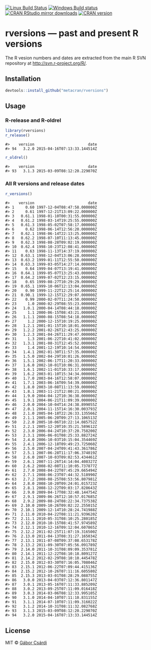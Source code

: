 


[![Linux Build Status](https://travis-ci.org/metacran/rversions.svg?branch=master)](https://travis-ci.org/metacran/rversions)
[![Windows Build status](https://ci.appveyor.com/api/projects/status/github/metacran/rversions?svg=true)](https://ci.appveyor.com/project/gaborcsardi/rversions)
[![CRAN RStudio mirror downloads](http://cranlogs.r-pkg.org/badges/rversions)](http://cran.rstudio.com/web/packages/rversions/index.html)
[![CRAN version](http://www.r-pkg.org/badges/version/rversions)](http://cran.rstudio.com/web/packages/rversions/index.html)

# rversions — past and present R versions

The R vesion numbers and dates are extracted from the
main R SVN repository at http://svn.r-project.org/R/.

## Installation


```r
devtools::install_github("metacran/rversions")
```

## Usage

### R-release and R-oldrel


```r
library(rversions)
r_release()
```

```
#>    version                        date
#> 94   3.2.0 2015-04-16T07:13:33.144514Z
```

```r
r_oldrel()
```

```
#>    version                        date
#> 93   3.1.3 2015-03-09T08:12:20.229070Z
```

### All R versions and release dates


```r
r_versions()
```

```
#>    version                        date
#> 1     0.60 1997-12-04T08:47:58.000000Z
#> 2     0.61 1997-12-21T13:09:22.000000Z
#> 3   0.61.1 1998-01-10T00:31:55.000000Z
#> 4   0.61.2 1998-03-14T19:25:55.000000Z
#> 5   0.61.3 1998-05-02T07:58:17.000000Z
#> 6     0.62 1998-06-14T12:56:20.000000Z
#> 7   0.62.1 1998-06-14T22:13:25.000000Z
#> 8   0.62.2 1998-07-10T11:13:45.000000Z
#> 9   0.62.3 1998-08-28T09:02:19.000000Z
#> 10  0.62.4 1998-10-23T12:08:41.000000Z
#> 11    0.63 1998-11-13T14:37:19.000000Z
#> 12  0.63.1 1998-12-04T13:06:28.000000Z
#> 13  0.63.2 1999-01-11T12:55:50.000000Z
#> 14  0.63.3 1999-03-05T14:27:14.000000Z
#> 15    0.64 1999-04-07T13:19:41.000000Z
#> 16  0.64.1 1999-05-07T13:25:43.000000Z
#> 17  0.64.2 1999-07-02T12:23:15.000000Z
#> 18    0.65 1999-08-27T10:29:29.000000Z
#> 19  0.65.1 1999-10-06T12:13:04.000000Z
#> 20    0.90 1999-11-22T12:25:14.000000Z
#> 21  0.90.1 1999-12-15T12:29:07.000000Z
#> 22    0.99 2000-02-07T11:24:50.000000Z
#> 23     1.0 2000-02-29T08:55:23.000000Z
#> 24   1.0.1 2000-04-14T08:44:18.000000Z
#> 25     1.1 2000-06-15T08:43:21.000000Z
#> 26   1.1.1 2000-08-15T08:54:18.000000Z
#> 27     1.2 2000-12-15T10:19:25.000000Z
#> 28   1.2.1 2001-01-15T10:18:01.000000Z
#> 29   1.2.2 2001-02-26T12:43:25.000000Z
#> 30   1.2.3 2001-04-26T11:29:47.000000Z
#> 31     1.3 2001-06-22T10:41:02.000000Z
#> 32   1.3.1 2001-08-31T12:45:52.000000Z
#> 33     1.4 2001-12-19T10:14:54.000000Z
#> 34   1.4.1 2002-01-30T11:57:35.000000Z
#> 35   1.5.0 2002-04-29T10:01:26.000000Z
#> 36   1.5.1 2002-06-17T11:20:33.000000Z
#> 37   1.6.0 2002-10-01T10:06:31.000000Z
#> 38   1.6.1 2002-11-01T10:33:17.000000Z
#> 39   1.6.2 2003-01-10T15:34:34.000000Z
#> 40   1.7.0 2003-04-16T12:58:07.000000Z
#> 41   1.7.1 2003-06-16T09:54:39.000000Z
#> 42   1.8.0 2003-10-08T11:13:59.000000Z
#> 43   1.8.1 2003-11-21T12:00:21.000000Z
#> 44   1.9.0 2004-04-12T10:36:38.000000Z
#> 45   1.9.1 2004-06-21T11:09:39.000000Z
#> 46   2.0.0 2004-10-04T14:24:38.899055Z
#> 47   2.0.1 2004-11-15T14:16:30.003793Z
#> 48   2.1.0 2005-04-18T22:26:33.135566Z
#> 49   2.1.1 2005-06-20T09:27:13.106513Z
#> 50   2.2.0 2005-10-06T10:22:14.085752Z
#> 51   2.2.1 2005-12-20T10:35:21.589612Z
#> 52   2.3.0 2006-04-24T10:37:20.758200Z
#> 53   2.3.1 2006-06-01T08:25:33.882724Z
#> 54   2.4.0 2006-10-03T10:15:04.354469Z
#> 55   2.4.1 2006-12-18T09:49:23.725060Z
#> 56   2.5.0 2007-04-24T09:41:43.361786Z
#> 57   2.5.1 2007-06-28T11:17:06.374019Z
#> 58   2.6.0 2007-10-03T09:02:53.434461Z
#> 59   2.6.1 2007-11-26T14:14:04.408327Z
#> 60   2.6.2 2008-02-08T11:10:05.737877Z
#> 61   2.7.0 2008-04-22T07:45:29.665494Z
#> 62   2.7.1 2008-06-23T07:44:32.518990Z
#> 63   2.7.2 2008-08-25T08:53:56.807981Z
#> 64   2.8.0 2008-10-20T09:24:01.015723Z
#> 65   2.8.1 2008-12-22T09:03:17.828643Z
#> 66   2.9.0 2009-04-17T08:32:48.144754Z
#> 67   2.9.1 2009-06-26T12:10:57.017685Z
#> 68   2.9.2 2009-08-24T08:22:34.737538Z
#> 69  2.10.0 2009-10-26T09:02:22.255015Z
#> 70  2.10.1 2009-12-14T10:28:24.741988Z
#> 71  2.11.0 2010-04-22T08:11:21.939620Z
#> 72  2.11.1 2010-05-31T08:10:25.280185Z
#> 73  2.12.0 2010-10-15T08:41:57.974589Z
#> 74  2.12.1 2010-12-16T09:12:04.607865Z
#> 75  2.12.2 2011-02-25T11:07:19.316500Z
#> 76  2.13.0 2011-04-13T08:31:27.165034Z
#> 77  2.13.1 2011-07-08T09:37:08.653178Z
#> 78  2.13.2 2011-09-30T07:05:56.091789Z
#> 79  2.14.0 2011-10-31T08:09:09.353781Z
#> 80  2.14.1 2011-12-22T08:10:18.809127Z
#> 81  2.14.2 2012-02-29T08:10:10.445478Z
#> 82  2.15.0 2012-03-30T07:16:05.708046Z
#> 83  2.15.1 2012-06-22T07:09:44.415136Z
#> 84  2.15.2 2012-10-26T07:11:16.605580Z
#> 85  2.15.3 2013-03-01T08:28:29.088755Z
#> 86   3.0.0 2013-04-03T07:12:36.801147Z
#> 87   3.0.1 2013-05-16T07:11:33.885209Z
#> 88   3.0.2 2013-09-25T07:11:09.016418Z
#> 89   3.0.3 2014-03-06T08:12:33.995105Z
#> 90   3.1.0 2014-04-10T07:11:10.831155Z
#> 91   3.1.1 2014-07-10T07:11:09.316022Z
#> 92   3.1.2 2014-10-31T08:11:32.082768Z
#> 93   3.1.3 2015-03-09T08:12:20.229070Z
#> 94   3.2.0 2015-04-16T07:13:33.144514Z
```

## License

MIT © [Gábor Csárdi](http://gaborcsardi.org)
